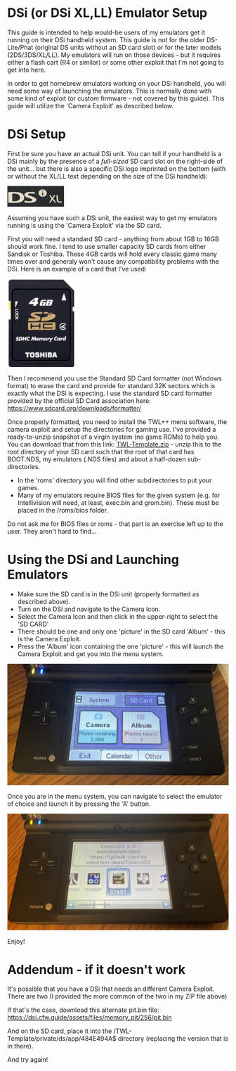 # DSi (or DSi XL,LL) Emulator Setup
This guide is intended to help would-be users of my emulators get it running on their DSi handheld system. This guide is not for the older DS-Lite/Phat (original DS units without an SD card slot) or for the later models (2DS/3DS/XL/LL). My emulators will run on those devices - but it requires either a flash cart (R4 or similar) or some other exploit that I'm not going to get into here.

In order to get homebrew emulators working on your DSi handheld, you will need some way of launching the emulators. This is normally done with some kind of exploit (or custom firmware - not covered by this guide). This guide will utilize the 'Camera Exploit' as described below.

# DSi Setup

First be sure you have an actual DSi unit. You can tell if your handheld is a DSi mainly by the presence of a _full-sized_ SD card slot on the right-side of the unit... but there is also a specific DSi logo imprinted on the bottom (with or without the XL/LL text depending on the size of the DSi handheld):

![DSi Logo](https://github.com/wavemotion-dave/ds-emu-setup/blob/main/png/dsi-logo.png)

Assuming you have such a DSi unit, the easiest way to get my emulators running is using the 'Camera Exploit' via the SD card. 

First you will need a standard SD card - anything from about 1GB to 16GB should work fine. I tend to use smaller capacity SD cards from either Sandisk or Toshiba. These 4GB cards will hold every classic game many times over and generaly won't cause any compatibility problems with the DSi. Here is an example of a card that I've used:

![SD Card](https://github.com/wavemotion-dave/ds-emu-setup/blob/main/png/sdcard.png)

Then I recommend you use the Standard SD Card formatter (not Windows format) to erase the card and provide for standard 32K sectors which is exactly what the DSi is expecting. I use the standard SD card formatter provided by the official SD Card association here: https://www.sdcard.org/downloads/formatter/

Once properly formatted, you need to install the TWL++ menu software, the camera exploit and setup the directories for gaming use. I've provided a ready-to-unzip snapshot of a virgin system (no game ROMs) to help you. You can download that from this link:  [TWL-Template.zip](https://fastupload.io/5a317c402c4e4fb6) - unzip this to the root directory of your SD card such that the root of that card has BOOT.NDS, my emulators (.NDS files) and about a half-dozen sub-directories. 

* In the 'roms' directory you will find other subdirectories to put your games.
* Many of my emulators require BIOS files for the given system (e.g. for Intellivision will need, at least, exec.bin and grom.bin). These must be placed in the /roms/bios folder.

Do not ask me for BIOS files or roms - that part is an exercise left up to the user. They aren't hard to find...

# Using the DSi and Launching Emulators

* Make sure the SD card is in the DSi unit (properly formatted as described above).
* Turn on the DSi and navigate to the Camera Icon.
* Select the Camera Icon and then click in the upper-right to select the 'SD CARD'
* There should be one and only one 'picture' in the SD card 'Album' - this is the Camera Exploit.
* Press the 'Album' icon containing the one 'picture' - this will launch the Camera Exploit and get you into the menu system.

![Camera](https://github.com/wavemotion-dave/ds-emu-setup/blob/main/png/camera.png)

Once you are in the menu system, you can navigate to select the emulator of choice and launch it by pressing the 'A' button.

![TWL Menu](https://github.com/wavemotion-dave/ds-emu-setup/blob/main/png/menu.png)

Enjoy!

# Addendum - if it doesn't work
It's possible that you have a DSi that needs an different Camera Exploit.  There are two (I provided the more common of the two in my ZIP file above)

If that's the case, download this alternate pit.bin file:  https://dsi.cfw.guide/assets/files/memory_pit/256/pit.bin 

And on the SD card, place it into the /TWL-Template/private/ds/app/484E494A$ directory (replacing the version that is in there).

And try again!


